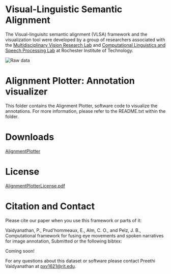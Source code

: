 # Visual-Linguistic Semantic Alignment
The Visual-linguisitc semantic alignment (VLSA) framework and the visualization tool were developed by a group of researchers associated with the [Multidisciplinary Vision Research Lab](http://mvrl.cis.rit.edu/) and [Computational Linguistics and Speech Processing Lab](https://www.rit.edu/clasp/) at Rochester Institute of Technology.

![Raw data](https://raw.githubusercontent.com/mvrl-clasp/MultimodalFusionFramework/master/thesis_snag2.jpg)



# Alignment Plotter: Annotation visualizer
This folder contains the Alignment Plotter, software code to visualize the annotations. For more information, please refer to the README.txt within the folder. 

# Downloads  

[AlignmentPlotter](https://drive.google.com/drive/folders/1nnB3LPdQIQ7j0U9G6uLKm1uhVKk8iaJ3)

# License
[AlignmentPlotterLicense.pdf](https://drive.google.com/drive/folders/1MAxcwscBqHiCTj4JSl-yfY8Wagbi7iCm)

# Citation and Contact
Please cite our paper when you use this framework or parts of it:

Vaidyanathan, P., Prud'hommeaux, E., Alm, C. O., and Pelz, J. B., Computational framework for fusing eye movements and spoken narratives for image annotation, Submitted or the following bibtex:

Coming soon!


For any questions about this dataset or software please contact Preethi Vaidyanathan at pxv1621@rit.edu.
 
